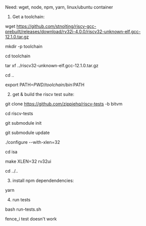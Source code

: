
Need: wget, node, npm, yarn, linux/ubuntu container

1. Get a toolchain:

wget https://github.com/stnolting/riscv-gcc-prebuilt/releases/download/rv32i-4.0.0/riscv32-unknown-elf.gcc-12.1.0.tar.gz

mkdir -p toolchain

cd toolchain

tar xf ../riscv32-unknown-elf.gcc-12.1.0.tar.gz

cd ..

export PATH=$PWD/toolchain/bin:$PATH

2. get & build the riscv test suite:

git clone https://github.com/zippiehq/riscv-tests -b bitvm

cd riscv-tests

git submodule init

git submodule update

./configure --with-xlen=32

cd isa

make XLEN=32 rv32ui

cd ../..

3. install npm dependendencies:

yarn

4. run tests

bash run-tests.sh

fence_i test doesn't work
